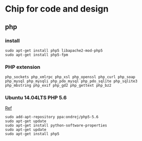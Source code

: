 # Chip for code and design

## php

### install

    sudo apt-get install php5 libapache2-mod-php5
    sudo apt-get install php5-fpm

### PHP extension

    php_sockets php_xmlrpc php_xsl php_openssl php_curl php_soap
    php_mysql php_mysqli php_pdo_mysql php_pdo_sqlite php_sqlite3
    php_mbstring php_exif php_gd2 php_gettext php_bz2

### Ubuntu 14.04LTS PHP 5.6

[Ref](https://www.dev-metal.com/install-setup-php-5-6-ubuntu-14-04-lts/)

    sudo add-apt-repository ppa:ondrej/php5-5.6
    sudo apt-get update
    sudo apt-get install python-software-properties
    sudo apt-get update
    sudo apt-get install php5
